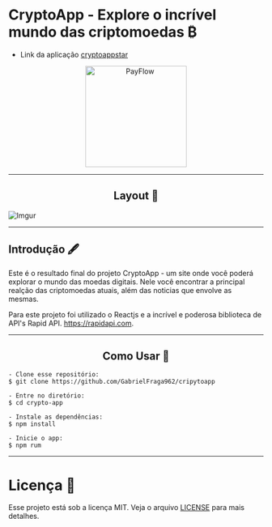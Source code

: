 # CryptoApp - Explore o incrível mundo das criptomoedas ₿

- Link da aplicação [cryptoappstar](https://cryptoappstar.netlify.app/)

<p align="center">
  <img alt="PayFlow" src="https://imgur.com/6poq3BI.png" width="200px">
</p>

---

<h2 align="center">Layout 🎨</h2>

![Imgur](https://imgur.com/6PaDdKY.png)

---

## Introdução 🖋️

Este é o resultado final do projeto CryptoApp - um site onde você poderá explorar o mundo das moedas digitais.
Nele você encontrar a principal realção das criptomoedas atuais, além das noticias que envolve as mesmas. 

Para este projeto foi utilizado o Reactjs e a incrível e poderosa biblioteca de API's Rapid API. https://rapidapi.com.

---

<h2 align="center">Como Usar 🤔</h2>

   ```
   - Clone esse repositório:
   $ git clone https://github.com/GabrielFraga962/cripytoapp

   - Entre no diretório:
   $ cd crypto-app

   - Instale as dependências:
   $ npm install

   - Inicie o app: 
   $ npm rum
   ```
---

# Licença 📑

Esse projeto está sob a licença MIT. Veja o arquivo [LICENSE](https://opensource.org/licenses/MIT) para mais detalhes.

